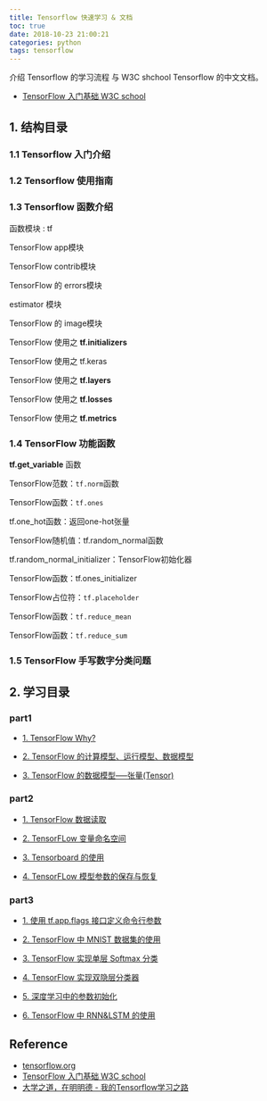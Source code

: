 ```yaml
---
title: Tensorflow 快速学习 & 文档
toc: true
date: 2018-10-23 21:00:21
categories: python
tags: tensorflow
---
```


介绍 Tensorflow 的学习流程 与 W3C shchool Tensorflow 的中文文档。

- [TensorFlow 入门基础 W3C school][2] 

<!-- more -->

## 1. 结构目录

### 1.1 Tensorflow 入门介绍

### 1.2 Tensorflow 使用指南

### 1.3 Tensorflow 函数介绍

函数模块 : tf

TensorFlow app模块

TensorFlow contrib模块

TensorFlow 的 errors模块

estimator 模块

TensorFlow 的 image模块

TensorFlow 使用之 **tf.initializers**

TensorFlow 使用之 tf.keras

TensorFlow 使用之 **tf.layers**

TensorFlow 使用之 **tf.losses**

TensorFlow 使用之 **tf.metrics**

### 1.4 TensorFlow 功能函数

**tf.get_variable** 函数

TensorFlow范数：`tf.norm`函数

TensorFlow函数：`tf.ones`

tf.one_hot函数：返回one-hot张量

TensorFlow随机值：tf.random_normal函数

tf.random_normal_initializer：TensorFlow初始化器

TensorFlow函数：tf.ones_initializer

TensorFlow占位符：`tf.placeholder`

TensorFlow函数：`tf.reduce_mean`

TensorFlow函数：`tf.reduce_sum`

### 1.5 TensorFlow 手写数字分类问题

## 2. 学习目录

### part1

- [1. TensorFlow Why?][1p]

- [2. TensorFlow 的计算模型、运行模型、数据模型][2p]

- [3. TensorFlow 的数据模型—–张量(Tensor) ][3p]

### part2

- [1. TensorFlow 数据读取][0]

- [2. TensorFLow 变量命名空间][0]

- [3. Tensorboard 的使用][0] 

- [4. TensorFLow 模型参数的保存与恢复][0]

### part3

- [1. 使用 tf.app.flags 接口定义命令行参数][0] 

- [2. TensorFlow 中 MNIST 数据集的使用][0]

- [3. TensorFlow 实现单层 Softmax 分类][0]

- [4. TensorFlow 实现双隐层分类器][0]

- [5. 深度学习中的参数初始化][0]

- [6. TensorFlow 中 RNN&LSTM 的使用][0]

[0]: /2018/10/04/tensorflow-doc/
[1p]: /2018/01/22/tensorflow-1-1-why/
[2p]: https://blog.csdn.net/mzpmzk/article/details/78636127
[3p]: https://blog.csdn.net/mzpmzk/article/details/78636137

## Reference

- [tensorflow.org][1]
- [TensorFlow 入门基础 W3C school][2]
- [大学之道，在明明德 - 我的Tensorflow学习之路][3]

[1]: https://www.tensorflow.org/
[2]: https://www.w3cschool.cn/tensorflow_python/tensorflow_python-bm7y28si.html
[3]: https://blog.csdn.net/jerr__y/article/category/6747409
